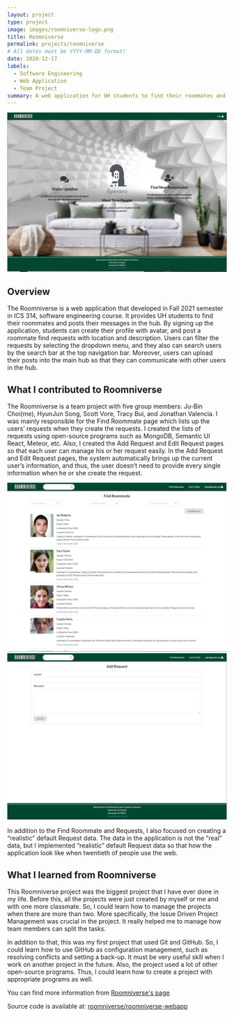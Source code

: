 ```yaml
---
layout: project
type: project
image: images/roomniverse-logo.png
title: Roomniverse
permalink: projects/roomniverse
# All dates must be YYYY-MM-DD format!
date: 2020-12-17
labels:
  - Software Engineering
  - Web Application
  - Team Project
summary: A web application for UH students to find their roommates and post their messages.
---
```


<img class="ui image" src="../images/landing.PNG">

## Overview

The Roomniverse is a web application that developed in Fall 2021 semester in ICS 314, software engineering course. It provides UH students to find their roommates and posts their messages in the hub. By signing up the application, students can create their profile with avatar, and post a roommate find requests with location and description. Users can filter the requests by selecting the dropdown menu, and they also can search users by the search bar at the top navigation bar. Moreover, users can upload their posts into the main hub so that they can communicate with other users in the hub.

## What I contributed to Roomniverse

The Roomniverse is a team project with five group members: Ju-Bin Choi(me), HyunJun Song, Scott Vore, Tracy Bui, and Jonathan Valencia. I was mainly responsible for the Find Roommate page which lists up the users’ requests when they create the requests. I created the lists of requests using open-source programs such as MongoDB, Semantic UI React, Meteor, etc. Also, I created the Add Request and Edit Request pages so that each user can manage his or her request easily. In the Add Request and Edit Request pages, the system automatically brings up the current user’s information, and thus, the user doesn’t need to provide every single information when he or she create the request. 

<img class="ui image" src="../images/find-roommate.PNG">
<img class="ui image" src="../images/addrequest.PNG">

In addition to the Find Roommate and Requests, I also focused on creating a “realistic” default Request data. The data in the application is not the “real” data, but I implemented “realistic” default Request data so that how the application look like when twentieth of people use the web. 

## What I learned from Roomniverse

This Roomniverse project was the biggest project that I have ever done in my life. Before this, all the projects were just created by myself or me and with one more classmate. So, I could learn how to manage the projects when there are more than two. More specifically, the Issue Driven Project Management was crucial in the project. It really helped me to manage how team members can split the tasks. 

In addition to that, this was my first project that used Git and GitHub. So, I could learn how to use GitHub as configuration management, such as resolving conflicts and setting a back-up. It must be very useful skill when I work on another project in the future. Also, the project used a lot of other open-source programs. Thus, I could learn how to create a project with appropriate programs as well. 

You can find more information from [Roomniverse's page](https://roomniverse.github.io/)

Source code is available at: <a href="https://github.com/roomniverse/roomniverse-webapp"><i class="large github icon "></i>roomniverse/roomniverse-webapp</a>

